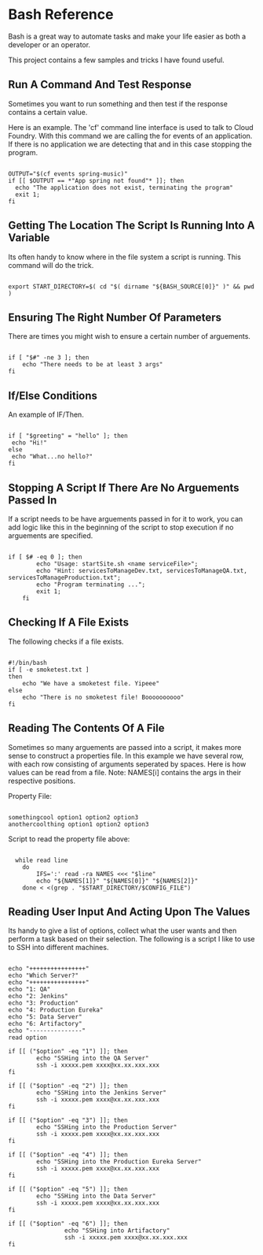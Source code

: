 # Bash Reference

Bash is a great way to automate tasks and make your life easier as both a developer or an operator.

This project contains a few samples and tricks I have found useful.

## Run A Command And Test Response

Sometimes you want to run something and then test if the response contains a certain value.

Here is an example. The 'cf' command line interface is used to talk to Cloud Foundry. With this command we are calling the for events of an application. If there is no application we are detecting that and in this case stopping the program.

```shell

OUTPUT="$(cf events spring-music)"
if [[ $OUTPUT == *"App spring not found"* ]]; then
  echo "The application does not exist, terminating the program"
  exit 1;
fi

```

## Getting The Location The Script Is Running Into A Variable

Its often handy to know where in the file system a script is running. This command will do the trick.

```shell

export START_DIRECTORY=$( cd "$( dirname "${BASH_SOURCE[0]}" )" && pwd )

```

## Ensuring The Right Number Of Parameters

There are times you might wish to ensure a certain number of arguements.

```shell

if [ "$#" -ne 3 ]; then
    echo "There needs to be at least 3 args"
fi

```

## If/Else Conditions

An example of IF/Then.

```shell

if [ "$greeting" = "hello" ]; then
 echo "Hi!"
else
 echo "What...no hello?"
fi

```
## Stopping A Script If There Are No Arguements Passed In

If a script needs to be have arguements passed in for it to work, you can add logic like this in the beginning of the script to stop execution if no arguements are specified.

```shell

if [ $# -eq 0 ]; then
	    echo "Usage: startSite.sh <name serviceFile>";
	    echo "Hint: servicesToManageDev.txt, servicesToManageQA.txt, servicesToManageProduction.txt";
	    echo "Program terminating ...";
	    exit 1;
	fi

```

## Checking If A File Exists

The following checks if a file exists.

```shell

#!/bin/bash
if [ -e smoketest.txt ]
then
    echo "We have a smoketest file. Yipeee"
else
    echo "There is no smoketest file! Boooooooooo"
fi

```

## Reading The Contents Of A File

Sometimes so many arguements are passed into a script, it makes more sense to construct a properties file. In this example we have several row, with each row consisting of arguments seperated by spaces. Here is how values can be read from a file. Note: NAMES[i] contains the args in their respective positions.

Property File:

```shell

somethingcool option1 option2 option3
anothercoolthing option1 option2 option3

```

Script to read the property file above:

```shell
  
  while read line
	do	
		IFS=':' read -ra NAMES <<< "$line"
		echo "${NAMES[1]}" "${NAMES[0]}" "${NAMES[2]}"
	done < <(grep . "$START_DIRECTORY/$CONFIG_FILE")

```
## Reading User Input And Acting Upon The Values

Its handy to give a list of options, collect what the user wants and then perform a task based on their selection. The following is a script I like to use to SSH into different machines.

```shell

echo "++++++++++++++++"
echo "Which Server?"
echo "++++++++++++++++"
echo "1: QA"
echo "2: Jenkins"
echo "3: Production"
echo "4: Production Eureka"
echo "5: Data Server"
echo "6: Artifactory"
echo "---------------"
read option

if [[ ("$option" -eq "1") ]]; then
		echo "SSHing into the QA Server"
		ssh -i xxxxx.pem xxxx@xx.xx.xxx.xxx
fi

if [[ ("$option" -eq "2") ]]; then
		echo "SSHing into the Jenkins Server"
		ssh -i xxxxx.pem xxxx@xx.xx.xxx.xxx
fi

if [[ ("$option" -eq "3") ]]; then
		echo "SSHing into the Production Server"
		ssh -i xxxxx.pem xxxx@xx.xx.xxx.xxx
fi

if [[ ("$option" -eq "4") ]]; then
		echo "SSHing into the Production Eureka Server"
		ssh -i xxxxx.pem xxxx@xx.xx.xxx.xxx
fi

if [[ ("$option" -eq "5") ]]; then
		echo "SSHing into the Data Server"
		ssh -i xxxxx.pem xxxx@xx.xx.xxx.xxx
fi

if [[ ("$option" -eq "6") ]]; then
                echo "SSHing into Artifactory"
                ssh -i xxxxx.pem xxxx@xx.xx.xxx.xxx
fi

```
